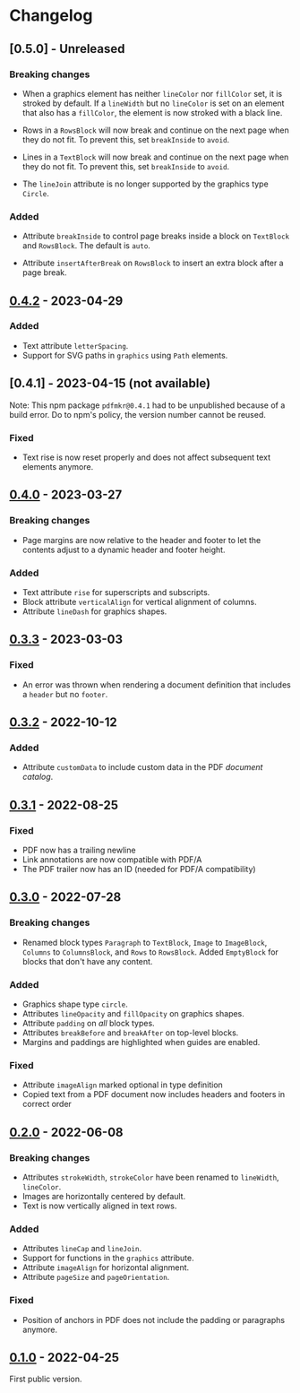 # Changelog

## [0.5.0] - Unreleased

### Breaking changes

* When a graphics element has neither `lineColor` nor `fillColor` set,
  it is stroked by default. If a `lineWidth` but no `lineColor` is set
  on an element that also has a `fillColor`, the element is now stroked
  with a black line.

* Rows in a `RowsBlock` will now break and continue on the next page
  when they do not fit. To prevent this, set `breakInside` to `avoid`.

* Lines in a `TextBlock` will now break and continue on the next page
  when they do not fit. To prevent this, set `breakInside` to `avoid`.

* The `lineJoin` attribute is no longer supported by the graphics type
  `Circle`.

### Added

* Attribute `breakInside` to control page breaks inside a block on
  `TextBlock` and `RowsBlock`. The default is `auto`.

* Attribute `insertAfterBreak` on `RowsBlock` to insert an extra block
  after a page break.

## [0.4.2] - 2023-04-29

### Added

* Text attribute `letterSpacing`.
* Support for SVG paths in `graphics` using `Path` elements.

## [0.4.1] - 2023-04-15 (not available)

Note: This npm package `pdfmkr@0.4.1` had to be unpublished because of
a build error. Do to npm's policy, the version number cannot be reused.

### Fixed

* Text rise is now reset properly and does not affect subsequent text
  elements anymore.

## [0.4.0] - 2023-03-27

### Breaking changes

* Page margins are now relative to the header and footer to let the
  contents adjust to a dynamic header and footer height.

### Added

* Text attribute `rise` for superscripts and subscripts.
* Block attribute `verticalAlign` for vertical alignment of columns.
* Attribute `lineDash` for graphics shapes.

## [0.3.3] - 2023-03-03

### Fixed

* An error was thrown when rendering a document definition that includes
  a `header` but no `footer`.

## [0.3.2] - 2022-10-12

### Added

* Attribute `customData` to include custom data in the PDF *document catalog*.

## [0.3.1] - 2022-08-25

### Fixed

* PDF now has a trailing newline
* Link annotations are now compatible with PDF/A
* The PDF trailer now has an ID (needed for PDF/A compatibility)

## [0.3.0] - 2022-07-28

### Breaking changes

* Renamed block types `Paragraph` to `TextBlock`, `Image` to `ImageBlock`,
  `Columns` to `ColumnsBlock`, and `Rows` to `RowsBlock`. Added `EmptyBlock` for blocks
  that don't have any content.

### Added

* Graphics shape type `circle`.
* Attributes `lineOpacity` and `fillOpacity` on graphics shapes.
* Attribute `padding` on *all* block types.
* Attributes `breakBefore` and `breakAfter` on top-level blocks.
* Margins and paddings are highlighted when guides are enabled.

### Fixed

* Attribute `imageAlign` marked optional in type definition
* Copied text from a PDF document now includes headers and footers in correct order

## [0.2.0] - 2022-06-08

### Breaking changes

* Attributes `strokeWidth`, `strokeColor` have been renamed to `lineWidth`, `lineColor`.
* Images are horizontally centered by default.
* Text is now vertically aligned in text rows.

### Added

* Attributes `lineCap` and `lineJoin`.
* Support for functions in the `graphics` attribute.
* Attribute `imageAlign` for horizontal alignment.
* Attribute `pageSize` and `pageOrientation`.

### Fixed

* Position of anchors in PDF does not include the padding or paragraphs anymore.

## [0.1.0] - 2022-04-25

First public version.

[Unreleased]: https://github.com/eclipsesource/pdf-maker
[0.1.0]: https://github.com/eclipsesource/pdf-maker/releases/tag/v0.1.0
[0.2.0]: https://github.com/eclipsesource/pdf-maker/releases/tag/v0.2.0
[0.3.0]: https://github.com/eclipsesource/pdf-maker/releases/tag/v0.3.0
[0.3.0]: https://github.com/eclipsesource/pdf-maker/releases/tag/v0.3.0
[0.3.1]: https://github.com/eclipsesource/pdf-maker/releases/tag/v0.3.1
[0.3.2]: https://github.com/eclipsesource/pdf-maker/releases/tag/v0.3.2
[0.3.3]: https://github.com/eclipsesource/pdf-maker/releases/tag/v0.3.3
[0.4.0]: https://github.com/eclipsesource/pdf-maker/releases/tag/v0.4.0
[0.4.2]: https://github.com/eclipsesource/pdf-maker/releases/tag/v0.4.0
